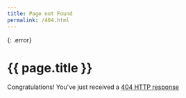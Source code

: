 ```yaml
---
title: Page not Found
permalink: /404.html
---
```


{: .error}
# {{ page.title }}

Congratulations! You\'ve just received a [404 HTTP response](https://en.wikipedia.org/wiki/HTTP_404)